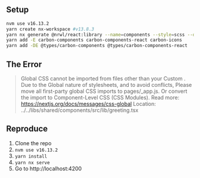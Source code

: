 ## Setup

```bash
nvm use v16.13.2
yarn create nx-workspace #v13.8.3
yarn nx generate @nrwl/react:library --name=components --style=scss --directory=shared --compiler=swc --no-interactive
yarn add -E carbon-components carbon-components-react carbon-icons
yarn add -DE @types/carbon-components @types/carbon-components-react
```

## The Error

> Global CSS cannot be imported from files other than your Custom <App>. Due to the Global nature of stylesheets, and to avoid conflicts, Please move all first-party global CSS imports to pages/\_app.js. Or convert the import to Component-Level CSS (CSS Modules).
> Read more: https://nextjs.org/docs/messages/css-global
> Location: ../../libs/shared/components/src/lib/greeting.tsx

## Reproduce

1. Clone the repo
2. `nvm use v16.13.2`
3. `yarn install`
4. `yarn nx serve`
5. Go to http://localhost:4200
